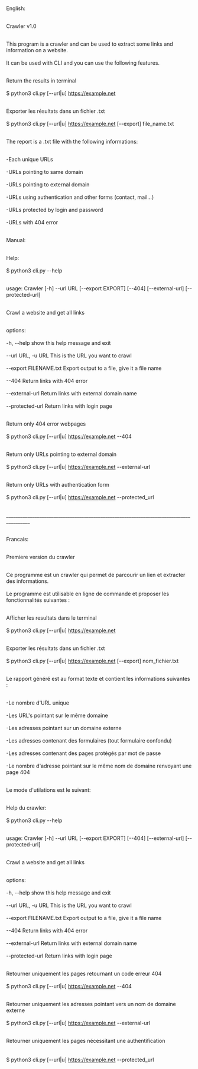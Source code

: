 <br>English:</br>

<br>Crawler v1.0</br>  

<br>This program is a crawler and can be used to extract some links and information on a website.</br>
<br>It can be used with CLI and you can use the following features.</br>


<br>Return the results in terminal</br>
<br>$ python3 cli.py [--url|u] https://example.net</br>

<br>Exporter les résultats dans un fichier .txt</br>
<br>$ python3 cli.py [--url|u] https://example.net [--export] file_name.txt</br>

<br>The report is a .txt file with the following informations:</br>

<br>-Each unique URLs</br>
<br>-URLs pointing to same domain</br>
<br>-URLs pointing to external domain</br>
<br>-URLs using authentication and other forms (contact, mail...)</br>
<br>-URLs protected by login and password</br>
<br>-URLs with 404 error</br>

<br>Manual:</br>

<br>Help:</br>
<br>$ python3 cli.py --help</br>

<br>usage: Crawler [-h] --url URL [--export EXPORT] [--404] [--external-url] [--protected-url]</br>

<br>Crawl a website and get all links</br>

<br>options:</br>
<br>  -h, --help         show this help message and exit</br>
<br>  --url URL, -u URL  This is the URL you want to crawl</br>
<br>  --export FILENAME.txt    Export output to a file, give it a file name</br>
<br>  --404              Return links with 404 error</br>
<br>  --external-url     Return links with external domain name</br>
<br>  --protected-url    Return links with login page</br>


<br>Return only 404 error webpages</br>
<br>$ python3 cli.py [--url|u] https://example.net --404</br>

<br>Return only URLs pointing to external domain</br>
<br>$ python3 cli.py [--url|u] https://example.net --external-url</br>

<br>Return only URLs with authentication form</br>
<br>$ python3 cli.py [--url|u] https://example.net --protected_url</br>


<br>________________________________________________________________________________________</br>


<br>Francais:</br>

<br>Premiere version du crawler</br>

<br>Ce programme est un crawler qui permet de parcourir un lien et extracter des informations. </br>
<br>Le programme est utilisable en ligne de commande et proposer les fonctionnalités suivantes :</br>

<br>Afficher les resultats dans le terminal<br />
<br>$ python3 cli.py [--url|u] https://example.net</br>

<br>Exporter les résultats dans un fichier .txt</br>
<br>$ python3 cli.py [--url|u] https://example.net [--export] nom_fichier.txt</br>

<br>Le rapport généré est au format texte et contient les informations suivantes :</br>

<br>-Le nombre d'URL unique</br>
<br>-Les URL's pointant sur le même domaine</br>
<br>-Les adresses pointant sur un domaine externe</br>
<br>-Les adresses contenant des formulaires (tout formulaire confondu)</br>
<br>-Les adresses contenant des pages protégés par mot de passe</br>
<br>-Le nombre d'adresse pointant sur le même nom de domaine renvoyant une page 404</br>

<br>Le mode d'utilations est le suivant:</br>

<br>Help du crawler:</br>
<br>$ python3 cli.py --help</br>

<br>usage: Crawler [-h] --url URL [--export EXPORT] [--404] [--external-url] [--protected-url]</br>

<br>Crawl a website and get all links</br>

<br>options:</br>
<br>  -h, --help         show this help message and exit</br>
<br>  --url URL, -u URL  This is the URL you want to crawl</br>
<br>  --export FILENAME.txt    Export output to a file, give it a file name</br>
<br>  --404              Return links with 404 error</br>
<br>  --external-url     Return links with external domain name</br>
<br>  --protected-url    Return links with login page</br>


<br>Retourner uniquement les pages retournant un code erreur 404</br>
<br>$ python3 cli.py [--url|u] https://example.net --404</br>

<br>Retourner uniquement les adresses pointant vers un nom de domaine externe</br>
<br>$ python3 cli.py [--url|u] https://example.net --external-url</br>

<br>Retourner uniquement les pages nécessitant une authentification</br>
<br><br>$ python3 cli.py [--url|u] https://example.net --protected_url</br>

